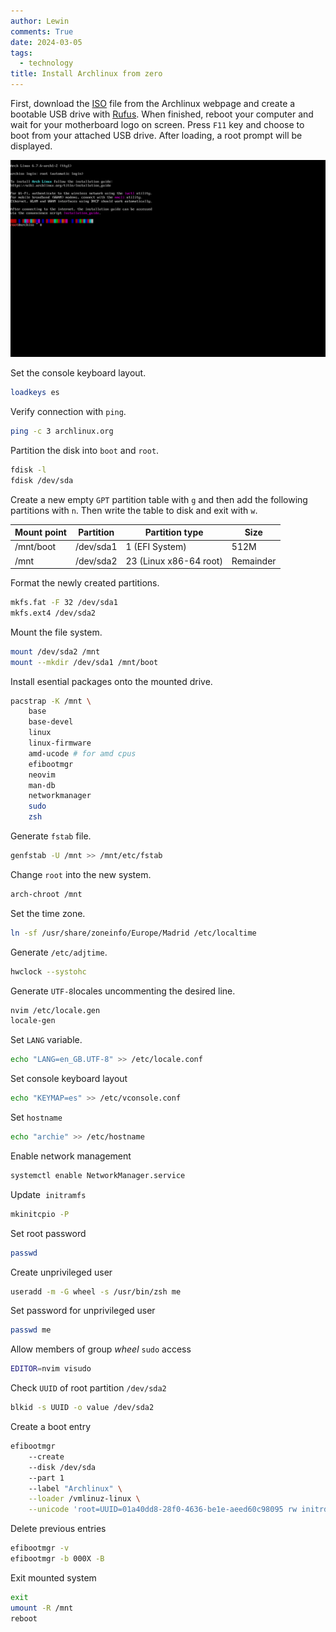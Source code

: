 ```yaml
---
author: Lewin
comments: True
date: 2024-03-05
tags:
  - technology
title: Install Archlinux from zero
---
```


First, download the [ISO](https://archlinux.org/download/) file from the Archlinux webpage and create a bootable USB drive with [Rufus](https://rufus.ie). When finished, reboot your computer and wait for your motherboard logo on screen. Press `F11` key and choose to boot from your attached USB drive. After loading, a root prompt will be displayed.

![Archlinux welcome screen from live ISO](arch-live.png)

Set the console keyboard layout. 

```bash
loadkeys es
```

Verify connection with `ping`.

```bash
ping -c 3 archlinux.org
```

Partition the disk into `boot` and `root`.

```bash
fdisk -l
fdisk /dev/sda
```

Create a new empty `GPT` partition table with `g` and then add the following partitions with `n`. Then write the table to disk and exit with `w`.

| Mount point | Partition | Partition type         | Size      |
| ----------- | --------- | ---------------------- | --------- |
| /mnt/boot   | /dev/sda1 | 1 (EFI System)         | 512M      |
| /mnt        | /dev/sda2 | 23 (Linux x86-64 root) | Remainder |

Format the newly created partitions.

```bash
mkfs.fat -F 32 /dev/sda1
mkfs.ext4 /dev/sda2
```

Mount the file system.

```bash
mount /dev/sda2 /mnt
mount --mkdir /dev/sda1 /mnt/boot
```

Install esential packages onto the mounted drive.

```bash
pacstrap -K /mnt \
	base
	base-devel
	linux
	linux-firmware
	amd-ucode # for amd cpus
	efibootmgr
	neovim
	man-db
	networkmanager
	sudo
	zsh
```

Generate `fstab` file.

```bash
genfstab -U /mnt >> /mnt/etc/fstab
```

Change `root` into the new system.

```bash
arch-chroot /mnt
```

Set the time zone.

```bash
ln -sf /usr/share/zoneinfo/Europe/Madrid /etc/localtime
```

Generate `/etc/adjtime`.

```bash
hwclock --systohc
```

Generate `UTF-8`locales uncommenting the desired line.

```bash
nvim /etc/locale.gen
locale-gen
```

Set `LANG` variable.

```bash
echo "LANG=en_GB.UTF-8" >> /etc/locale.conf
```

Set console keyboard layout

```bash
echo "KEYMAP=es" >> /etc/vconsole.conf
```

Set `hostname`

```bash
echo "archie" >> /etc/hostname
```

Enable network management

```bash
systemctl enable NetworkManager.service
```

Update  `initramfs`

```bash
mkinitcpio -P
```

Set root password

```bash
passwd
```

Create unprivileged user

```bash
useradd -m -G wheel -s /usr/bin/zsh me
```

Set password for unprivileged user

```bash
passwd me
```

Allow members of group *wheel* `sudo` access

```bash
EDITOR=nvim visudo
```

Check `UUID` of root partition `/dev/sda2`

```bash
blkid -s UUID -o value /dev/sda2
```

Create a boot entry

```bash
efibootmgr
	--create
	--disk /dev/sda
	--part 1
	--label "Archlinux" \
	--loader /vmlinuz-linux \
	--unicode 'root=UUID=01a40dd8-28f0-4636-be1e-aeed60c98095 rw initrd=\amd-ucode.img initrd=\initramfs-linux.img'
```

Delete previous entries

```bash
efibootmgr -v 
efibootmgr -b 000X -B
```

Exit mounted system

```bash
exit
umount -R /mnt
reboot
```